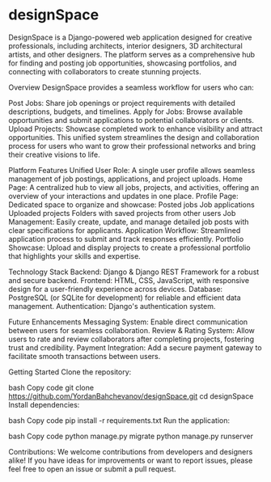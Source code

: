 # designSpace
DesignSpace is a Django-powered web application designed for creative professionals, including architects, interior designers, 3D architectural artists, and other designers. The platform serves as a comprehensive hub for finding and posting job opportunities, showcasing portfolios, and connecting with collaborators to create stunning projects.

Overview
DesignSpace provides a seamless workflow for users who can:

Post Jobs: Share job openings or project requirements with detailed descriptions, budgets, and timelines.
Apply for Jobs: Browse available opportunities and submit applications to potential collaborators or clients.
Upload Projects: Showcase completed work to enhance visibility and attract opportunities.
This unified system streamlines the design and collaboration process for users who want to grow their professional networks and bring their creative visions to life.

Platform Features
Unified User Role: A single user profile allows seamless management of job postings, applications, and project uploads.
Home Page: A centralized hub to view all jobs, projects, and activities, offering an overview of your interactions and updates in one place.
Profile Page: 
  Dedicated space to organize and showcase:
    Posted jobs
    Job applications
    Uploaded projects
    Folders with saved projects from other users
Job Management: Easily create, update, and manage detailed job posts with clear specifications for applicants.
Application Workflow: Streamlined application process to submit and track responses efficiently.
Portfolio Showcase: Upload and display projects to create a professional portfolio that highlights your skills and expertise.

Technology Stack
Backend: Django & Django REST Framework for a robust and secure backend.
Frontend: HTML, CSS, JavaScript, with responsive design for a user-friendly experience across devices.
Database: PostgreSQL (or SQLite for development) for reliable and efficient data management.
Authentication: Django's authentication system.

Future Enhancements
Messaging System: Enable direct communication between users for seamless collaboration.
Review & Rating System: Allow users to rate and review collaborators after completing projects, fostering trust and credibility.
Payment Integration: Add a secure payment gateway to facilitate smooth transactions between users.

Getting Started
Clone the repository:

bash
Copy code
git clone https://github.com/YordanBahchevanov/designSpace.git
cd designSpace
Install dependencies:

bash
Copy code
pip install -r requirements.txt
Run the application:

bash
Copy code
python manage.py migrate
python manage.py runserver

Contributions:
We welcome contributions from developers and designers alike! If you have ideas for improvements or want to report issues, please feel free to open an issue or submit a pull request.

